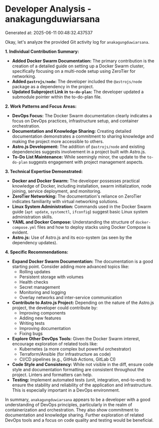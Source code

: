 # Developer Analysis - anakagungduwiarsana
Generated at: 2025-06-11 00:48:32.437537

Okay, let's analyze the provided Git activity log for `anakagungduwiarsana`.

**1. Individual Contribution Summary:**

*   **Added Docker Swarm Documentation:**  The primary contribution is the creation of a detailed guide on setting up a Docker Swarm cluster, specifically focusing on a multi-node setup using ZeroTier for networking.
*   **Added `@astrojs/node`:**  The developer included the `@astrojs/node` package as a dependency in the project.
*   **Updated Subproject Link in `to-do-plan`:** The developer updated a submodule pointer within the to-do-plan file.

**2. Work Patterns and Focus Areas:**

*   **DevOps Focus:** The Docker Swarm documentation clearly indicates a focus on DevOps practices, infrastructure setup, and container orchestration.
*   **Documentation and Knowledge Sharing:**  Creating detailed documentation demonstrates a commitment to sharing knowledge and making the project more accessible to others.
*   **Astro.js Development:** The addition of `@astrojs/node` and existing dependencies suggests involvement in a project built with Astro.js.
*   **To-Do List Maintenance:** While seemingly minor, the update to the `to-do-plan` suggests engagement with project management aspects.

**3. Technical Expertise Demonstrated:**

*   **Docker and Docker Swarm:**  The developer possesses practical knowledge of Docker, including installation, swarm initialization, node joining, service deployment, and monitoring.
*   **ZeroTier Networking:**  The documentation's reliance on ZeroTier indicates familiarity with virtual networking solutions.
*   **Linux System Administration:**  Commands used in the Docker Swarm guide (`apt update`, `systemctl`, `ifconfig`) suggest basic Linux system administration skills.
*   **YAML and Docker Compose:** Understanding the structure of `docker-compose.yml` files and how to deploy stacks using Docker Compose is evident.
*   **Astro.js:** Use of Astro.js and its eco-system (as seen by the dependency updates).

**4. Specific Recommendations:**

*   **Expand Docker Swarm Documentation:**  The documentation is a good starting point. Consider adding more advanced topics like:
    *   Rolling updates
    *   Persistent storage with volumes
    *   Health checks
    *   Secret management
    *   Monitoring and logging
    *   Overlay networks and inter-service communication
*   **Contribute to Astro.js Project:** Depending on the nature of the Astro.js project, the developer could contribute by:
    *   Improving components
    *   Adding new features
    *   Writing tests
    *   Improving documentation
    *   Fixing bugs
*   **Explore Other DevOps Tools:**  Given the Docker Swarm interest, encourage exploration of related tools like:
    *   Kubernetes (a more complex but powerful orchestrator)
    *   Terraform/Ansible (for infrastructure as code)
    *   CI/CD pipelines (e.g., GitHub Actions, GitLab CI)
*   **Code Style and Consistency:**  While not visible in the diff, ensure code style and documentation formatting are consistent throughout the project.  Linters and formatters can help.
*   **Testing:** Implement automated tests (unit, integration, end-to-end) to ensure the stability and reliability of the application and infrastructure. This is especially important in a DevOps environment.

In summary, `anakagungduwiarsana` appears to be a developer with a good understanding of DevOps principles, particularly in the realm of containerization and orchestration.  They also show commitment to documentation and knowledge sharing. Further exploration of related DevOps tools and a focus on code quality and testing would be beneficial.
